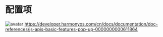 # 配置项
![avatar](/readme_img/38.jpg)
https://developer.harmonyos.com/cn/docs/documentation/doc-references/js-apis-basic-features-pop-up-0000000000611864